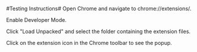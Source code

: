 #Testing Instructions#
Open Chrome and navigate to chrome://extensions/.

Enable Developer Mode.

Click "Load Unpacked" and select the folder containing the extension files.

Click on the extension icon in the Chrome toolbar to see the popup.
